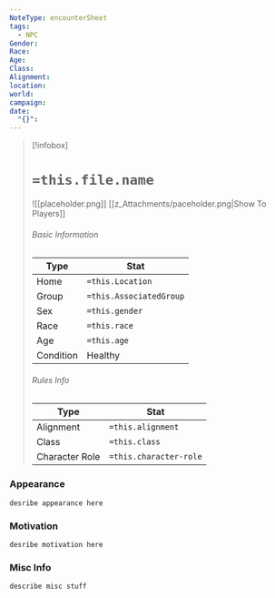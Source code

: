 ```yaml
---
NoteType: encounterSheet
tags:
  - NPC
Gender: 
Race: 
Age: 
Class: 
Alignment: 
location: 
world: 
campaign: 
date:
  "{}":
---
```


> [!infobox]
> # `=this.file.name`
> ![[placeholder.png]]
> [[z_Attachments/paceholder.png|Show To Players]]
> ###### Basic Information
> Type | Stat |
> ---|---|
> Home | `=this.Location` |
> Group | `=this.AssociatedGroup` |
> Sex | `=this.gender` |
> Race | `=this.race` |
> Age| `=this.age` |
> ﻿﻿Condition | Healthy |
> ###### Rules Info
> Type | Stat |
> ---|---|
> Alignment | `=this.alignment` |
> Class | `=this.class` |
> Character Role | `=this.character-role` |


### Appearance
	desribe appearance here

### Motivation

	desribe motivation here

### Misc Info

	describe misc stuff



